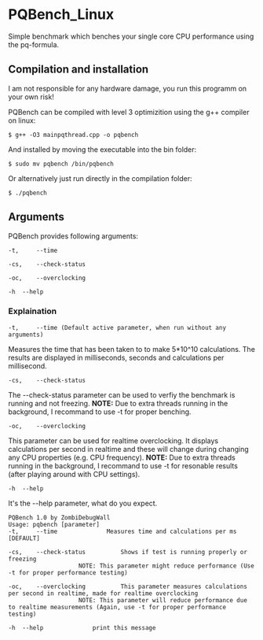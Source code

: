 # PQBench_Linux

Simple benchmark which benches your single core CPU performance using the pq-formula.

## Compilation and installation
I am not responsible for any hardware damage, you run this programm on your own risk!

PQBench can be compiled with level 3 optimizition using the g++ compiler on linux:

```
$ g++ -O3 mainpqthread.cpp -o pqbench
```

And installed by moving the executable into the bin folder:

```
$ sudo mv pqbench /bin/pqbench
```

Or alternatively just run directly in the compilation folder:
```
$ ./pqbench
```
## Arguments

PQBench provides following arguments:
```
-t, 	--time

-cs, 	--check-status

-oc,	--overclocking

-h	--help
```

### Explaination

```
-t, 	--time (Default active parameter, when run without any arguments)
```
Measures the time that has been taken to to make 5\*10^10 calculations.
The results are displayed in milliseconds, seconds and calculations per millisecond. 
```
-cs, 	--check-status
```
The --check-status parameter can be used to verfiy the benchmark is running and not freezing.
**NOTE:** Due to extra threads running in the background, I recommand to use -t for proper benching.
```
-oc,	--overclocking
```
This parameter can be used for realtime overclocking. It displays calculations per second in realtime and these will change during changing any CPU properties (e.g. CPU frequency). **NOTE:** Due to extra threads running in the background, I recommand to use -t for resonable results (after playing around with CPU settings).
```
-h	--help
```
It's the --help parameter, what do you expect.

```
PQBench 1.0 by ZombiDebugWall
Usage: pqbench [parameter]
-t, 	--time				Measures time and calculations per ms [DEFAULT]

-cs, 	--check-status			Shows if test is running properly or freezing
					NOTE: This parameter might reduce performance (Use -t for proper performance testing)

-oc,	--overclocking			This parameter measures calculations per second in realtime, made for realtime overclocking
					NOTE: This parameter will reduce performance due to realtime measurements (Again, use -t for proper performance testing)

-h	--help				print this message
```
